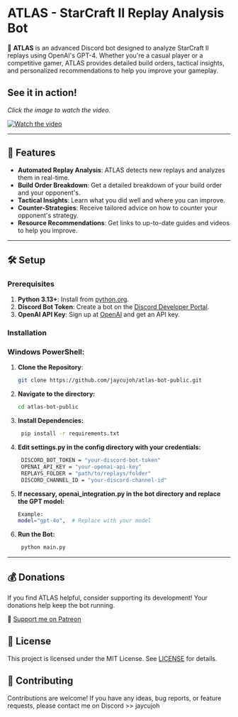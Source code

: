# ATLAS - StarCraft II Replay Analysis Bot

🤖 **ATLAS** is an advanced Discord bot designed to analyze StarCraft II replays using OpenAI's GPT-4. Whether you're a casual player or a competitive gamer, ATLAS provides detailed build orders, tactical insights, and personalized recommendations to help you improve your gameplay.

## See it in action!

*Click the image to watch the video.*

[![Watch the video](https://img.youtube.com/vi/VhAXUMRXJEQ/0.jpg)](https://www.youtube.com/watch?v=VhAXUMRXJEQ)

---

## 🌟 Features

- **Automated Replay Analysis**: ATLAS detects new replays and analyzes them in real-time.
- **Build Order Breakdown**: Get a detailed breakdown of your build order and your opponent's.
- **Tactical Insights**: Learn what you did well and where you can improve.
- **Counter-Strategies**: Receive tailored advice on how to counter your opponent's strategy.
- **Resource Recommendations**: Get links to up-to-date guides and videos to help you improve.

---

## 🛠️ Setup

### Prerequisites

1. **Python 3.13+**: Install from [python.org](https://www.python.org).
2. **Discord Bot Token**: Create a bot on the [Discord Developer Portal](https://discord.com/developers/applications).
3. **OpenAI API Key**: Sign up at [OpenAI](https://openai.com/api) and get an API key.

### Installation

### Windows PowerShell:

1. **Clone the Repository**:
   ```bash
   git clone https://github.com/jaycujoh/atlas-bot-public.git
   ```
2. **Navigate to the directory:**
   ```bash
   cd atlas-bot-public
   ```
3. **Install Dependencies:**
   ```bash
    pip install -r requirements.txt
   ```
4. **Edit settings.py in the config directory with your credentials:**
   ```bash
    DISCORD_BOT_TOKEN = "your-discord-bot-token"
    OPENAI_API_KEY = "your-openai-api-key"
    REPLAYS_FOLDER = "path/to/replays/folder"
    DISCORD_CHANNEL_ID = "your-discord-channel-id"
   ```
5. **If necessary, openai_integration.py in the bot directory and replace the GPT model:**
   ```bash
   Example:
   model="gpt-4o",  # Replace with your model
   ```
6. **Run the Bot:**
   ```bash
    python main.py
   ```
---


## 💰 Donations

If you find ATLAS helpful, consider supporting its development! Your donations help keep the bot running.

🔗 [Support me on Patreon](https://www.patreon.com/c/jaycujoh)


## 📜 License

This project is licensed under the MIT License. See [LICENSE](LICENSE) for details.


## 🤝 Contributing

Contributions are welcome! If you have any ideas, bug reports, or feature requests, please contact me on Discord >> jaycujoh

